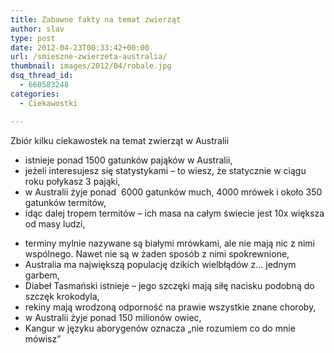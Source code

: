 ```yaml
---
title: Zabawne fakty na temat zwierząt
author: slav
type: post
date: 2012-04-23T00:33:42+00:00
url: /smieszne-zwierzeta-australia/
thumbnail: images/2012/04/robale.jpg
dsq_thread_id:
  - 660583248
categories:
  - Ciekawostki

---
```

Zbiór kilku ciekawostek na temat zwierząt w Australii

* istnieje ponad 1500 gatunków pająków w Australii,
* jeżeli interesujesz się statystykami &#8211; to wiesz, że statycznie w ciągu roku połykasz 3 pająki,
* w Australii żyje ponad  6000 gatunków much, 4000 mrówek i około 350 gatunków termitów,
* idąc dalej tropem termitów &#8211; ich masa na całym świecie jest 10x większa od masy ludzi,

<!--more-->

* terminy mylnie nazywane są białymi mrówkami, ale nie mają nic z nimi wspólnego. Nawet nie są w żaden sposób z nimi spokrewnione,
* Australia ma największą populację dzikich wielbłądów z&#8230; jednym garbem,
* Diabeł Tasmański istnieje &#8211; jego szczęki mają siłę nacisku podobną do szczęk krokodyla,
* rekiny mają wrodzoną odporność na prawie wszystkie znane choroby,
* w Australii żyje ponad 150 milionów owiec,
* Kangur w języku aborygenów oznacza &#8222;nie rozumiem co do mnie mówisz&#8221;
